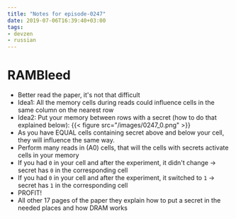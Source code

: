 ```yaml
---
title: "Notes for episode-0247"
date: 2019-07-06T16:39:40+03:00
tags:
- devzen
- russian
---
```


# RAMBleed
- Better read the paper, it's not that difficult
- Idea1: All the memory cells during reads could influence cells in the same column on the nearest row
- Idea2: Put your memory between rows with a secret (how to do that explained below):
{{< figure src="/images/0247_0.png" >}}
- As you have EQUAL cells containing secret above and below your cell, they will influence the same way.
- Perform many reads in (A0) cells, that will the cells with secrets activate cells in your memory
- If you had `0` in your cell and after the experiment, it didn't change -> secret has `0` in the corresponding cell
- If you had `0` in your cell and after the experiment, it switched to `1` -> secret has `1` in the corresponding cell
- PROFIT!
- All other 17 pages of the paper they explain how to put a secret in the needed places and how DRAM works
